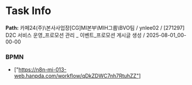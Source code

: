 # Task Info

**Path:** 카페24(주)\본사사업장\[CG]MI본부\MIH그룹\BVO팀 / ynlee02 / [271297] D2C 서비스 운영_프로모션 관리 _ 이벤트_프로모션 게시글 생성 / 2025-08-01_00-00-00

### BPMN
- ["https://n8n-mi-013-web.hanpda.com/workflow/qDkZDWC7nh7RtuhZZ"]


